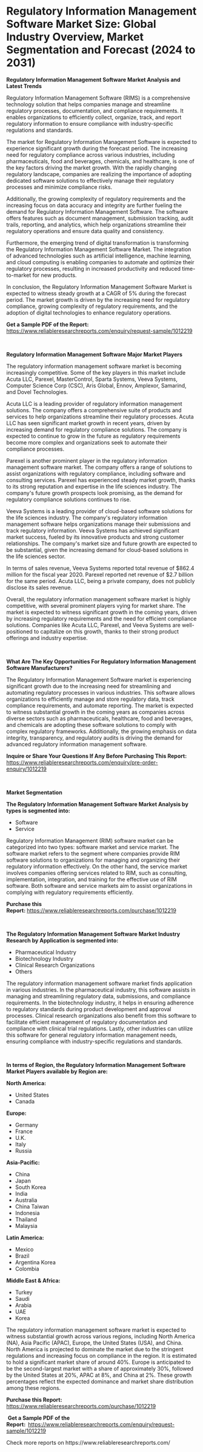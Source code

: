 <p><h1>Regulatory Information Management Software Market Size: Global Industry Overview, Market Segmentation and Forecast (2024 to 2031)</h1></p><p><strong>Regulatory Information Management Software Market Analysis and Latest Trends</strong></p>
<p><p>Regulatory Information Management Software (RIMS) is a comprehensive technology solution that helps companies manage and streamline regulatory processes, documentation, and compliance requirements. It enables organizations to efficiently collect, organize, track, and report regulatory information to ensure compliance with industry-specific regulations and standards.</p><p>The market for Regulatory Information Management Software is expected to experience significant growth during the forecast period. The increasing need for regulatory compliance across various industries, including pharmaceuticals, food and beverages, chemicals, and healthcare, is one of the key factors driving the market growth. With the rapidly changing regulatory landscape, companies are realizing the importance of adopting dedicated software solutions to effectively manage their regulatory processes and minimize compliance risks.</p><p>Additionally, the growing complexity of regulatory requirements and the increasing focus on data accuracy and integrity are further fueling the demand for Regulatory Information Management Software. The software offers features such as document management, submission tracking, audit trails, reporting, and analytics, which help organizations streamline their regulatory operations and ensure data quality and consistency.</p><p>Furthermore, the emerging trend of digital transformation is transforming the Regulatory Information Management Software Market. The integration of advanced technologies such as artificial intelligence, machine learning, and cloud computing is enabling companies to automate and optimize their regulatory processes, resulting in increased productivity and reduced time-to-market for new products.</p><p>In conclusion, the Regulatory Information Management Software Market is expected to witness steady growth at a CAGR of 5% during the forecast period. The market growth is driven by the increasing need for regulatory compliance, growing complexity of regulatory requirements, and the adoption of digital technologies to enhance regulatory operations.</p></p>
<p><strong>Get a Sample PDF of the Report:&nbsp;</strong> <a href="https://www.reliableresearchreports.com/enquiry/request-sample/1012219">https://www.reliableresearchreports.com/enquiry/request-sample/1012219</a></p>
<p>&nbsp;</p>
<p><strong>Regulatory Information Management Software Major Market Players</strong></p>
<p><p>The regulatory information management software market is becoming increasingly competitive. Some of the key players in this market include Acuta LLC, Parexel, MasterControl, Sparta Systems, Veeva Systems, Computer Science Corp (CSC), Aris Global, Ennov, Amplexor, Samarind, and Dovel Technologies.</p><p>Acuta LLC is a leading provider of regulatory information management solutions. The company offers a comprehensive suite of products and services to help organizations streamline their regulatory processes. Acuta LLC has seen significant market growth in recent years, driven by increasing demand for regulatory compliance solutions. The company is expected to continue to grow in the future as regulatory requirements become more complex and organizations seek to automate their compliance processes.</p><p>Parexel is another prominent player in the regulatory information management software market. The company offers a range of solutions to assist organizations with regulatory compliance, including software and consulting services. Parexel has experienced steady market growth, thanks to its strong reputation and expertise in the life sciences industry. The company's future growth prospects look promising, as the demand for regulatory compliance solutions continues to rise.</p><p>Veeva Systems is a leading provider of cloud-based software solutions for the life sciences industry. The company's regulatory information management software helps organizations manage their submissions and track regulatory information. Veeva Systems has achieved significant market success, fueled by its innovative products and strong customer relationships. The company's market size and future growth are expected to be substantial, given the increasing demand for cloud-based solutions in the life sciences sector.</p><p>In terms of sales revenue, Veeva Systems reported total revenue of $862.4 million for the fiscal year 2020. Parexel reported net revenue of $2.7 billion for the same period. Acuta LLC, being a private company, does not publicly disclose its sales revenue.</p><p>Overall, the regulatory information management software market is highly competitive, with several prominent players vying for market share. The market is expected to witness significant growth in the coming years, driven by increasing regulatory requirements and the need for efficient compliance solutions. Companies like Acuta LLC, Parexel, and Veeva Systems are well-positioned to capitalize on this growth, thanks to their strong product offerings and industry expertise.</p></p>
<p>&nbsp;</p>
<p><strong>What Are The Key Opportunities For Regulatory Information Management Software Manufacturers?</strong></p>
<p><p>The Regulatory Information Management Software market is experiencing significant growth due to the increasing need for streamlining and automating regulatory processes in various industries. This software allows organizations to efficiently manage and store regulatory data, track compliance requirements, and automate reporting. The market is expected to witness substantial growth in the coming years as companies across diverse sectors such as pharmaceuticals, healthcare, food and beverages, and chemicals are adopting these software solutions to comply with complex regulatory frameworks. Additionally, the growing emphasis on data integrity, transparency, and regulatory audits is driving the demand for advanced regulatory information management software.</p></p>
<p><strong>Inquire or Share Your Questions If Any Before Purchasing This Report:</strong> <a href="https://www.reliableresearchreports.com/enquiry/pre-order-enquiry/1012219">https://www.reliableresearchreports.com/enquiry/pre-order-enquiry/1012219</a></p>
<p>&nbsp;</p>
<p><strong>Market Segmentation</strong></p>
<p><strong>The Regulatory Information Management Software Market Analysis by types is segmented into:</strong></p>
<p><ul><li>Software</li><li>Service</li></ul></p>
<p><p>Regulatory Information Management (RIM) software market can be categorized into two types: software market and service market. The software market refers to the segment where companies provide RIM software solutions to organizations for managing and organizing their regulatory information effectively. On the other hand, the service market involves companies offering services related to RIM, such as consulting, implementation, integration, and training for the effective use of RIM software. Both software and service markets aim to assist organizations in complying with regulatory requirements efficiently.</p></p>
<p><strong>Purchase this Report:&nbsp;</strong><a href="https://www.reliableresearchreports.com/purchase/1012219">https://www.reliableresearchreports.com/purchase/1012219</a></p>
<p>&nbsp;</p>
<p><strong>The Regulatory Information Management Software Market Industry Research by Application is segmented into:</strong></p>
<p><ul><li>Pharmaceutical Industry</li><li>Biotechnology Industry</li><li>Clinical Research Organizations</li><li>Others</li></ul></p>
<p><p>The regulatory information management software market finds application in various industries. In the pharmaceutical industry, this software assists in managing and streamlining regulatory data, submissions, and compliance requirements. In the biotechnology industry, it helps in ensuring adherence to regulatory standards during product development and approval processes. Clinical research organizations also benefit from this software to facilitate efficient management of regulatory documentation and compliance with clinical trial regulations. Lastly, other industries can utilize this software for general regulatory information management needs, ensuring compliance with industry-specific regulations and standards.</p></p>
<p>&nbsp;</p>
<p><strong>In terms of Region, the Regulatory Information Management Software Market Players available by Region are:</strong></p>
<p>
    <p> <strong> North America: </strong>
        <ul>
            <li>United States</li>
            <li>Canada</li>
        </ul>
        </p> 
    <p> <strong> Europe: </strong>
        <ul>
            <li>Germany</li>
            <li>France</li>
            <li>U.K.</li>
            <li>Italy</li>
            <li>Russia</li>
        </ul>
        </p> 
    <p> <strong> Asia-Pacific: </strong>
        <ul>
            <li>China</li>
            <li>Japan</li>
            <li>South Korea</li>
            <li>India</li>
            <li>Australia</li>
            <li>China Taiwan</li>
            <li>Indonesia</li>
            <li>Thailand</li>
            <li>Malaysia</li>
        </ul>
        </p> 
    <p> <strong> Latin America: </strong>
        <ul>
            <li>Mexico</li>
            <li>Brazil</li>
            <li>Argentina Korea</li>
            <li>Colombia</li>
        </ul>
        </p> 
    <p> <strong> Middle East & Africa: </strong>
        <ul>
            <li>Turkey</li>
            <li>Saudi</li>
            <li>Arabia</li>
            <li>UAE</li>
            <li>Korea</li>
        </ul>
    </p>
    </p>
<p><p>The regulatory information management software market is expected to witness substantial growth across various regions, including North America (NA), Asia Pacific (APAC), Europe, the United States (USA), and China. North America is projected to dominate the market due to the stringent regulations and increasing focus on compliance in the region. It is estimated to hold a significant market share of around 40%. Europe is anticipated to be the second-largest market with a share of approximately 30%, followed by the United States at 20%, APAC at 8%, and China at 2%. These growth percentages reflect the expected dominance and market share distribution among these regions.</p></p>
<p><strong>Purchase this Report: </strong><a href="https://www.reliableresearchreports.com/purchase/1012219">https://www.reliableresearchreports.com/purchase/1012219</a></p>
<p>&nbsp;<strong>Get a Sample PDF of the Report:&nbsp;&nbsp;</strong><a href="https://www.reliableresearchreports.com/enquiry/request-sample/1012219">https://www.reliableresearchreports.com/enquiry/request-sample/1012219</a></p>
<p><strong></strong></p>
<p>Check more reports on https://www.reliableresearchreports.com/</p>